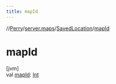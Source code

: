 ```yaml
---
title: mapId
---
```

//[Perry](../../../index.html)/[server.maps](../index.html)/[SavedLocation](index.html)/[mapId](map-id.html)



# mapId



[jvm]\
val [mapId](map-id.html): [Int](https://kotlinlang.org/api/latest/jvm/stdlib/kotlin/-int/index.html)




